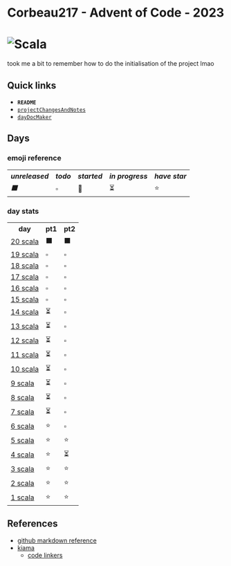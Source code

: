 # Corbeau217  - Advent of Code - 2023
# ![Scala](https://img.shields.io/badge/scala-%23DC322F.svg?style=for-the-badge&logo=scala&logoColor=white)

  took me a bit to remember how to do the initialisation of the project lmao

## Quick links
* **`README`**
* [`projectChangesAndNotes`](./projectChangesAndNotes.md)
* [`dayDocMaker`](./dayDocMaker.md)

## Days
### emoji reference

<table>
  
  <tr><th><i>unreleased</i></th><th><i>todo</i></th><th><i>started</i></th><th><i>in progress</i></th><th><i>have star</i></th></tr>
  <tr><td><i>⬛</i></td><td>▫️</td><td>💭</td><td>⏳</td><td>⭐</td></tr>
</table>

### day stats

<table>
  <tr>                    <th>day</th>                                   <th>pt1</th> <th>pt2</th>  </tr>
<!--
  <tr>  <td><a href="./days/day31.md">31 scala</a></td>  <td>⬛</td>  <td>⬛</td>  </tr>
  <tr>  <td><a href="./days/day30.md">30 scala</a></td>  <td>⬛</td>  <td>⬛</td>  </tr>
  <tr>  <td><a href="./days/day29.md">29 scala</a></td>  <td>⬛</td>  <td>⬛</td>  </tr>
  <tr>  <td><a href="./days/day28.md">28 scala</a></td>  <td>⬛</td>  <td>⬛</td>  </tr>
  <tr>  <td><a href="./days/day27.md">27 scala</a></td>  <td>⬛</td>  <td>⬛</td>  </tr>
  <tr>  <td><a href="./days/day26.md">26 scala</a></td>  <td>⬛</td>  <td>⬛</td>  </tr>
  <tr>  <td><a href="./days/day25.md">25 scala</a></td>  <td>⬛</td>  <td>⬛</td>  </tr>
  <tr>  <td><a href="./days/day24.md">24 scala</a></td>  <td>⬛</td>  <td>⬛</td>  </tr>
  <tr>  <td><a href="./days/day23.md">23 scala</a></td>  <td>⬛</td>  <td>⬛</td>  </tr>
  <tr>  <td><a href="./days/day22.md">22 scala</a></td>  <td>⬛</td>  <td>⬛</td>  </tr>
  <tr>  <td><a href="./days/day21.md">21 scala</a></td>  <td>⬛</td>  <td>⬛</td>  </tr>
-->
  <tr>  <td><a href="./days/day20.md">20 scala</a></td>  <td>⬛</td>  <td>⬛</td>  </tr>
  <tr>  <td><a href="./days/day19.md">19 scala</a></td>  <td>▫️</td>  <td>▫️</td>  </tr>
  <tr>  <td><a href="./days/day18.md">18 scala</a></td>  <td>▫️</td>  <td>▫️</td>  </tr>
  <tr>  <td><a href="./days/day17.md">17 scala</a></td>  <td>▫️</td>  <td>▫️</td>  </tr>
  <tr>  <td><a href="./days/day16.md">16 scala</a></td>  <td>▫️</td>  <td>▫️</td>  </tr>
  <tr>  <td><a href="./days/day15.md">15 scala</a></td>  <td>▫️</td>  <td>▫️</td>  </tr>
  <tr>  <td><a href="./days/day14.md">14 scala</a></td>  <td>⏳</td>  <td>▫️</td>  </tr>
  <tr>  <td><a href="./days/day13.md">13 scala</a></td>  <td>⏳</td>  <td>▫️</td>  </tr>
  <tr>  <td><a href="./days/day12.md">12 scala</a></td>  <td>⏳</td>  <td>▫️</td>  </tr>
  <tr>  <td><a href="./days/day11.md">11 scala</a></td>  <td>⏳</td>  <td>▫️</td>  </tr>
  <tr>  <td><a href="./days/day10.md">10 scala</a></td>  <td>⏳</td>  <td>▫️</td>  </tr>
  <tr>   <td><a href="./days/day9.md"> 9 scala</a></td>  <td>⏳</td>  <td>▫️</td>  </tr>
  <tr>   <td><a href="./days/day8.md"> 8 scala</a></td>  <td>⏳</td>  <td>▫️</td>  </tr>
  <tr>   <td><a href="./days/day7.md"> 7 scala</a></td>  <td>⏳</td>  <td>▫️</td>  </tr>
  <tr>   <td><a href="./days/day6.md"> 6 scala</a></td>  <td>⭐</td>  <td>▫️</td>  </tr>
  <tr>   <td><a href="./days/day5.md"> 5 scala</a></td>  <td>⭐</td>  <td>⭐</td>  </tr>
  <tr>   <td><a href="./days/day4.md"> 4 scala</a></td>  <td>⭐</td>  <td>⏳</td>  </tr>
  <tr>   <td><a href="./days/day3.md"> 3 scala</a></td>  <td>⭐</td>  <td>⭐</td>  </tr>
  <tr>   <td><a href="./days/day2.md"> 2 scala</a></td>  <td>⭐</td>  <td>⭐</td>  </tr>
  <tr>   <td><a href="./days/day1.md"> 1 scala</a></td>  <td>⭐</td>  <td>⭐</td>  </tr>
</table>


## References
* [github markdown reference](https://github.com/tchapi/markdown-cheatsheet/tree/master)
* [kiama](https://github.com/inkytonik/kiama/)
  - [code linkers](https://github.com/inkytonik/kiama/tree/master/core/src/main/scala/org/bitbucket/inkytonik/kiama)